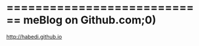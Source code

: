 ============================
 meBlog on Github.com;0) 
============================

<a href="http://habedi.github.io">http://habedi.github.io</a>

